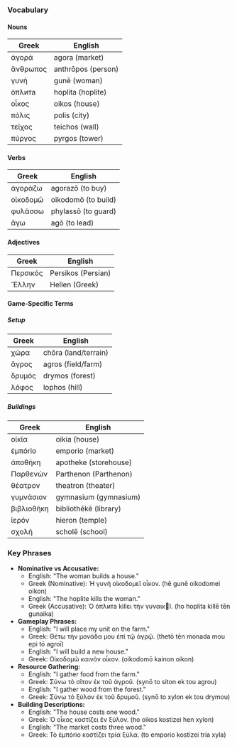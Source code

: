 ### Vocabulary
#### Nouns
| Greek | English |
| --- | --- |
| ἀγορά | agora (market) |
| ἄνθρωπος | anthrōpos (person) |
| γυνή | gunē (woman) |
| ὁπλита | hoplita (hoplite) |
| οἶκος | oikos (house) |
| πόλις | polis (city) |
| τεῖχος | teichos (wall) |
| πύργος | pyrgos (tower) |

#### Verbs
| Greek | English |
| --- | --- |
| ἀγοράζω | agorazō (to buy) |
| οἰκοδομῶ | oikodomō (to build) |
| φυλάσσω | phylassō (to guard) |
| ἄγω | agō (to lead) |

#### Adjectives
| Greek | English |
| --- | --- |
| Περσικός | Persikos (Persian) |
| Ἕλλην | Hellen (Greek) |

#### Game-Specific Terms
##### Setup
| Greek | English |
| --- | --- |
| χώρα | chōra (land/terrain) |
| ἄγρος | agros (field/farm) |
| δρυμός | drymos (forest) |
| λόφος | lophos (hill) |

##### Buildings
| Greek | English |
| --- | --- |
| οἰκία | oikia (house) |
| ἐμπório | emporio (market) |
| ἀποθήκη | apotheke (storehouse) |
| Παρθενών | Parthenon (Parthenon) |
| θέατρον | theatron (theater) |
| γυμνάσιον | gymnasium (gymnasium) |
| βιβλιοθήκη | bibliothēkē (library) |
| ἱερόν | hieron (temple) |
| σχολή | scholē (school) |

### Key Phrases
* **Nominative vs Accusative:**
  - English: "The woman builds a house."
  - Greek (Nominative): Ἡ γυνή οἰκοδομεῖ οἶκον. (hē gunē oikodomei oikon)
  - English: "The hoplite kills the woman."
  - Greek (Accusative): Ὁ ὁπλита killει τὴν γυναικًا. (ho hoplita killē tēn gunaika)
* **Gameplay Phrases:**
  - English: "I will place my unit on the farm."
  - Greek: Θέτω τὴν μονάδα μου ἐπὶ τῷ ἀγρῷ. (thetō tēn monada mou epi tō agroī)
  - English: "I will build a new house."
  - Greek: Οἰκοδομῶ καινὸν οἶκον. (oikodomō kainon oikon)
* **Resource Gathering:**
  - English: "I gather food from the farm."
  - Greek: Σύνω τὸ σῖτον ἐκ τοῦ ἀγροῦ. (synō to siton ek tou agrou)
  - English: "I gather wood from the forest."
  - Greek: Σύνω τὸ ξύλον ἐκ τοῦ δρυμοῦ. (synō to xylon ek tou drymou)
* **Building Descriptions:**
  - English: "The house costs one wood."
  - Greek: Ὁ οἶκος κοστίζει ἕν ξύλον. (ho oikos kostizei hen xylon)
  - English: "The market costs three wood."
  - Greek: Τὸ ἐμπório κοστίζει τρία ξύλα. (to emporio kostizei tria xyla)
